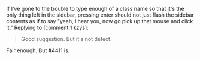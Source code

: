 If I've gone to the trouble to type enough of a class name so that it's the only thing left in the sidebar, pressing enter should not just flash the sidebar contents as if to say "yeah, I hear you, now go pick up that mouse and click it."
Replying to [comment:1 kzys]:
> Good suggestion. But it's not defect.

Fair enough.  But #4411 is.

